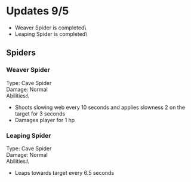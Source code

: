 # Updates 9/5
* Weaver Spider is completed\
* Leaping Spider is completed\

## Spiders
### Weaver Spider
Type: Cave Spider\
Damage: Normal\
Abilities:\
* Shoots slowing web every 10 seconds and applies slowness 2 on the target for 3 seconds
* Damages player for 1 hp

### Leaping Spider
Type: Cave Spider\
Damage: Normal\
Abilities:\
* Leaps towards target every 6.5 seconds
